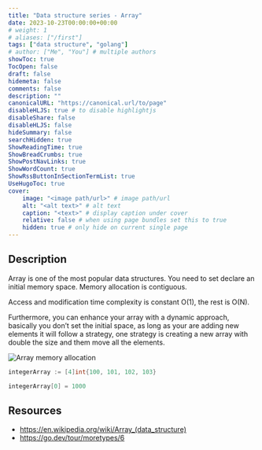 ```yaml
---
title: "Data structure series - Array"
date: 2023-10-23T00:00:00+00:00
# weight: 1
# aliases: ["/first"]
tags: ["data structure", "golang"]
# author: ["Me", "You"] # multiple authors
showToc: true
TocOpen: false
draft: false
hidemeta: false
comments: false
description: ""
canonicalURL: "https://canonical.url/to/page"
disableHLJS: true # to disable highlightjs
disableShare: false
disableHLJS: false
hideSummary: false
searchHidden: true
ShowReadingTime: true
ShowBreadCrumbs: true
ShowPostNavLinks: true
ShowWordCount: true
ShowRssButtonInSectionTermList: true
UseHugoToc: true
cover:
    image: "<image path/url>" # image path/url
    alt: "<alt text>" # alt text
    caption: "<text>" # display caption under cover
    relative: false # when using page bundles set this to true
    hidden: true # only hide on current single page
---
```


## Description

Array is one of the most popular data structures. You need to set declare an initial memory space. Memory allocation is contiguous.

Access and modification time complexity is constant O(1), the rest is O(N).

Furthermore, you can enhance your array with a dynamic approach, basically you don’t set the initial space, as long as your are adding new elements it will follow a strategy, one strategy is creating a new array with double the size and them move all the elements.


![Array memory allocation](/posts/ds-array/arrays_1.png "Array memory allocation")


```go
integerArray := [4]int{100, 101, 102, 103}

integerArray[0] = 1000
```

## Resources

- https://en.wikipedia.org/wiki/Array_(data_structure)
- https://go.dev/tour/moretypes/6

